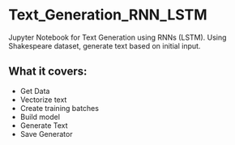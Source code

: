 # Text_Generation_RNN_LSTM
Jupyter Notebook for Text Generation using RNNs (LSTM). Using Shakespeare dataset, generate text based on initial input.

## What it covers:
* Get Data
* Vectorize text
* Create training batches
* Build model
* Generate Text
* Save Generator
